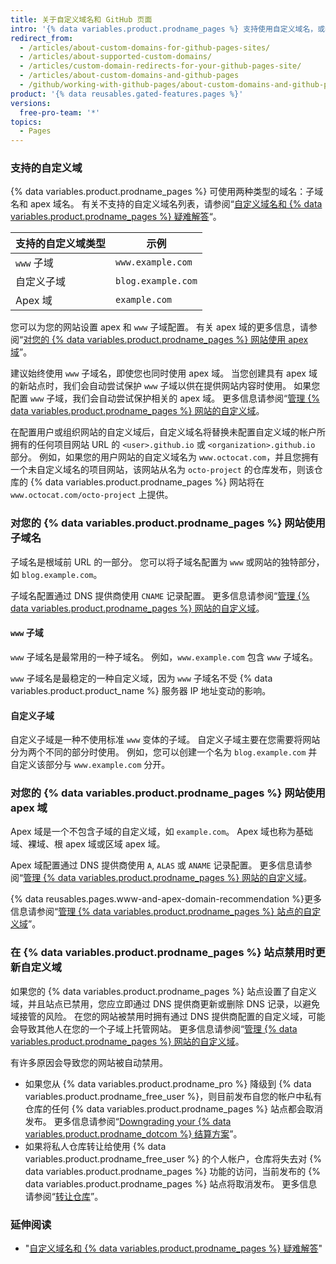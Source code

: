 ```yaml
---
title: 关于自定义域名和 GitHub 页面
intro: '{% data variables.product.prodname_pages %} 支持使用自定义域名，或者将网站的 URL 根目录从默认值（如 `octocat.github.io`）更改为您拥有的任何域名。'
redirect_from:
  - /articles/about-custom-domains-for-github-pages-sites/
  - /articles/about-supported-custom-domains/
  - /articles/custom-domain-redirects-for-your-github-pages-site/
  - /articles/about-custom-domains-and-github-pages
  - /github/working-with-github-pages/about-custom-domains-and-github-pages
product: '{% data reusables.gated-features.pages %}'
versions:
  free-pro-team: '*'
topics:
  - Pages
---
```


### 支持的自定义域

{% data variables.product.prodname_pages %} 可使用两种类型的域名：子域名和 apex 域名。 有关不支持的自定义域名列表，请参阅“[自定义域名和 {% data variables.product.prodname_pages %} 疑难解答](/articles/troubleshooting-custom-domains-and-github-pages/#custom-domain-names-that-are-unsupported)“。

| 支持的自定义域类型 | 示例                 |
| --------- | ------------------ |
| `www` 子域  | `www.example.com`  |
| 自定义子域     | `blog.example.com` |
| Apex 域    | `example.com`      |

您可以为您的网站设置 apex 和 `www` 子域配置。 有关 apex 域的更多信息，请参阅“[对您的 {% data variables.product.prodname_pages %} 网站使用 apex 域](#using-an-apex-domain-for-your-github-pages-site)”。

建议始终使用 `www` 子域名，即使您也同时使用 apex 域。 当您创建具有 apex 域的新站点时，我们会自动尝试保护 `www` 子域以供在提供网站内容时使用。 如果您配置 `www` 子域，我们会自动尝试保护相关的 apex 域。 更多信息请参阅“[管理 {% data variables.product.prodname_pages %} 网站的自定义域](/articles/managing-a-custom-domain-for-your-github-pages-site)。

在配置用户或组织网站的自定义域后，自定义域名将替换未配置自定义域的帐户所拥有的任何项目网站 URL 的 `<user>.github.io` 或 `<organization>.github.io` 部分。 例如，如果您的用户网站的自定义域名为 `www.octocat.com`，并且您拥有一个未自定义域名的项目网站，该网站从名为 `octo-project` 的仓库发布，则该仓库的 {% data variables.product.prodname_pages %} 网站将在 `www.octocat.com/octo-project` 上提供。

### 对您的 {% data variables.product.prodname_pages %} 网站使用子域名

子域名是根域前 URL 的一部分。 您可以将子域名配置为 `www` 或网站的独特部分，如 `blog.example.com`。

子域名配置通过 DNS 提供商使用 `CNAME` 记录配置。 更多信息请参阅“[管理 {% data variables.product.prodname_pages %} 网站的自定义域](/articles/managing-a-custom-domain-for-your-github-pages-site#configuring-a-subdomain)。

#### `www` 子域

`www` 子域名是最常用的一种子域名。 例如，`www.example.com` 包含 `www` 子域名。

`www` 子域名是最稳定的一种自定义域，因为 `www` 子域名不受 {% data variables.product.product_name %} 服务器 IP 地址变动的影响。

#### 自定义子域

自定义子域是一种不使用标准 `www` 变体的子域。 自定义子域主要在您需要将网站分为两个不同的部分时使用。 例如，您可以创建一个名为 `blog.example.com` 并自定义该部分与 `www.example.com` 分开。

### 对您的 {% data variables.product.prodname_pages %} 网站使用 apex 域

Apex 域是一个不包含子域的自定义域，如 `example.com`。 Apex 域也称为基础域、裸域、根 apex 域或区域 apex 域。

Apex 域配置通过 DNS 提供商使用 `A`, `ALAS` 或 `ANAME` 记录配置。 更多信息请参阅“[管理 {% data variables.product.prodname_pages %} 网站的自定义域](/articles/managing-a-custom-domain-for-your-github-pages-site#configuring-an-apex-domain)。

{% data reusables.pages.www-and-apex-domain-recommendation %}更多信息请参阅“[管理 {% data variables.product.prodname_pages %} 站点的自定义域](/github/working-with-github-pages/managing-a-custom-domain-for-your-github-pages-site/#configuring-a-subdomain)”。

### 在 {% data variables.product.prodname_pages %} 站点禁用时更新自定义域

如果您的 {% data variables.product.prodname_pages %} 站点设置了自定义域，并且站点已禁用，您应立即通过 DNS 提供商更新或删除 DNS 记录，以避免域接管的风险。 在您的网站被禁用时拥有通过 DNS 提供商配置的自定义域，可能会导致其他人在您的一个子域上托管网站。 更多信息请参阅“[管理 {% data variables.product.prodname_pages %} 网站的自定义域](/articles/managing-a-custom-domain-for-your-github-pages-site)。

有许多原因会导致您的网站被自动禁用。

- 如果您从 {% data variables.product.prodname_pro %} 降级到 {% data variables.product.prodname_free_user %}，则目前发布自您的帐户中私有仓库的任何 {% data variables.product.prodname_pages %} 站点都会取消发布。 更多信息请参阅“[Downgrading your {% data variables.product.prodname_dotcom %} 结算方案](/articles/downgrading-your-github-billing-plan)”。
- 如果将私人仓库转让给使用 {% data variables.product.prodname_free_user %} 的个人帐户，仓库将失去对 {% data variables.product.prodname_pages %} 功能的访问，当前发布的 {% data variables.product.prodname_pages %} 站点将取消发布。 更多信息请参阅“[转让仓库](/articles/transferring-a-repository)”。

### 延伸阅读

- "[自定义域名和 {% data variables.product.prodname_pages %} 疑难解答](/articles/troubleshooting-custom-domains-and-github-pages)"
